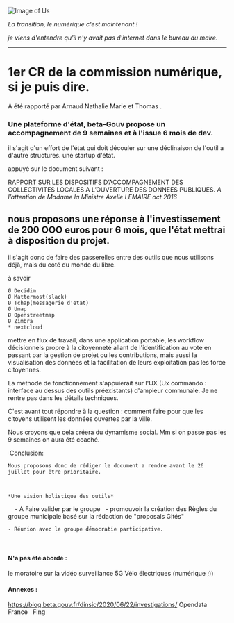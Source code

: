 ![Image of Us](https://blog.beta.gouv.fr/img/posts/investig-blog-beta.jpg)

*La transition, le numérique c'est maintenant !*

*je viens d'entendre qu'il n'y avait pas d'internet dans le bureau du maire.*

---

# 1er CR de la commission numérique, si je puis dire.

A été rapporté par Arnaud Nathalie Marie et Thomas .

###  Une plateforme d'état, beta-Gouv propose un accompagnement de 9 semaines et à l'issue 6 mois de dev.

il s'agit d'un effort de l'état qui doit découler sur une déclinaison de l'outil a d'autre structures.
une startup d'état.

appuyé sur le document suivant :

RAPPORT SUR LES DISPOSITIFS
D’ACCOMPAGNEMENT DES
COLLECTIVITES LOCALES A
L’OUVERTURE DES DONNEES PUBLIQUES.
_A l’attention de Madame la Ministre Axelle LEMAIRE oct 2016_

## nous proposons une réponse à l'investissement de 200 OOO euros pour 6 mois, que l'état mettrai à disposition du projet.

il s'agit donc de faire des passerelles entre des outils que nous utilisons déjà, mais du coté du monde du libre.

à savoir 

	Ø Decidim
	Ø Mattermost(slack)
	Ø Tchap(messagerie d'etat)
	Ø Umap
	Ø Openstreetmap
	Ø Zimbra
	* nextcloud


mettre en flux de travail, dans une application portable, les workflow décisionnels propre à la citoyenneté allant de l'identification au vote en passant par la gestion de projet ou les contributions, mais aussi la visualisation des données et la facilitation de leurs exploitation pas les force citoyennes.

La méthode de fonctionnement s'appuierait sur l'UX (Ux commando : interface au dessus des outils préexistants) d'ampleur communale. Je ne rentre pas dans les détails techniques.

C'est avant tout répondre à la question : comment faire pour que les citoyens utilisent les données ouvertes par la ville.

Nous croyons  que cela créera du dynamisme social.
Mm si on passe pas les 9 semaines on aura été coaché.

 Conclusion:

	Nous proposons donc de rédiger le document a rendre avant le 26 juillet pour être prioritaire.
	
	
	
	*Une vision holistique des outils*
 
 
	- A Faire valider par le groupe
 
	- promouvoir la création des Règles du groupe municipale basé sur la rédaction de "proposals Gités"
	
	- Réunion avec le groupe démocratie participative.
 

#### N'a pas été abordé : 
le moratoire sur la vidéo surveillance
5G
Vélo électriques (numérique ;))

#### Annexes : 
https://blog.beta.gouv.fr/dinsic/2020/06/22/investigations/
Opendata France
 
Fing
